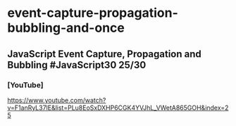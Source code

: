 # event-capture-propagation-bubbling-and-once
## JavaScript Event Capture, Propagation and Bubbling #JavaScript30 25/30
### [YouTube]
https://www.youtube.com/watch?v=F1anRyL37lE&list=PLu8EoSxDXHP6CGK4YVJhL_VWetA865GOH&index=25
